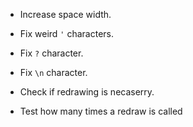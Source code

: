 * Increase space width.
* Fix weird `'` characters.
* Fix `?` character.
* Fix `\n` character.

* Check if redrawing is necaserry.
* Test how many times a redraw is called
